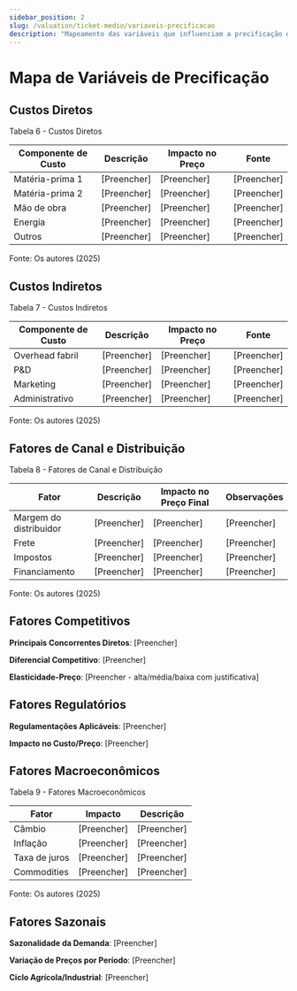 ```yaml
---
sidebar_position: 2
slug: /valuation/ticket-medio/variaveis-precificacao
description: "Mapeamento das variáveis que influenciam a precificação do produto"
---
```


# Mapa de Variáveis de Precificação

## Custos Diretos

<p style={{textAlign: 'center'}}>Tabela 6 - Custos Diretos</p>

| Componente de Custo | Descrição | Impacto no Preço | Fonte |
|-------------------|-----------|------------------|-------|
| Matéria-prima 1 | [Preencher] | [Preencher] | [Preencher] |
| Matéria-prima 2 | [Preencher] | [Preencher] | [Preencher] |
| Mão de obra | [Preencher] | [Preencher] | [Preencher] |
| Energia | [Preencher] | [Preencher] | [Preencher] |
| Outros | [Preencher] | [Preencher] | [Preencher] |

<p style={{textAlign: 'center'}}>Fonte: Os autores (2025)</p>

## Custos Indiretos

<p style={{textAlign: 'center'}}>Tabela 7 - Custos Indiretos</p>

| Componente de Custo | Descrição | Impacto no Preço | Fonte |
|-------------------|-----------|------------------|-------|
| Overhead fabril | [Preencher] | [Preencher] | [Preencher] |
| P&D | [Preencher] | [Preencher] | [Preencher] |
| Marketing | [Preencher] | [Preencher] | [Preencher] |
| Administrativo | [Preencher] | [Preencher] | [Preencher] |

<p style={{textAlign: 'center'}}>Fonte: Os autores (2025)</p>

## Fatores de Canal e Distribuição

<p style={{textAlign: 'center'}}>Tabela 8 - Fatores de Canal e Distribuição</p>

| Fator | Descrição | Impacto no Preço Final | Observações |
|-------|-----------|------------------------|-------------|
| Margem do distribuidor | [Preencher] | [Preencher] | [Preencher] |
| Frete | [Preencher] | [Preencher] | [Preencher] |
| Impostos | [Preencher] | [Preencher] | [Preencher] |
| Financiamento | [Preencher] | [Preencher] | [Preencher] |

<p style={{textAlign: 'center'}}>Fonte: Os autores (2025)</p>

## Fatores Competitivos

**Principais Concorrentes Diretos**: [Preencher]

**Diferencial Competitivo**: [Preencher]

**Elasticidade-Preço**: [Preencher - alta/média/baixa com justificativa]

## Fatores Regulatórios

**Regulamentações Aplicáveis**: [Preencher]

**Impacto no Custo/Preço**: [Preencher]

## Fatores Macroeconômicos

<p style={{textAlign: 'center'}}>Tabela 9 - Fatores Macroeconômicos</p>

| Fator | Impacto | Descrição |
|-------|---------|-----------|
| Câmbio | [Preencher] | [Preencher] |
| Inflação | [Preencher] | [Preencher] |
| Taxa de juros | [Preencher] | [Preencher] |
| Commodities | [Preencher] | [Preencher] |

<p style={{textAlign: 'center'}}>Fonte: Os autores (2025)</p>

## Fatores Sazonais

**Sazonalidade da Demanda**: [Preencher]

**Variação de Preços por Período**: [Preencher]

**Ciclo Agrícola/Industrial**: [Preencher]
